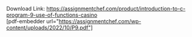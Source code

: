Download Link: https://assignmentchef.com/product/introduction-to-c-program-9-use-of-functions-casino
<br>
[pdf-embedder url="https://assignmentchef.com/wp-content/uploads/2022/10/P9.pdf"]